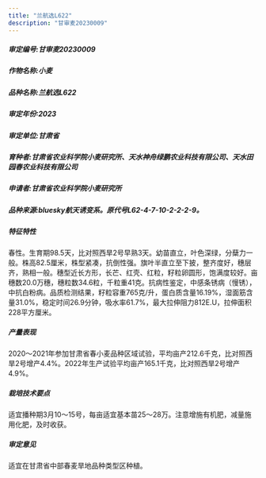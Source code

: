 ```yaml
---
title: "兰航选L622"
description: "甘审麦20230009"
---
```

##### 审定编号:甘审麦20230009

##### 作物名称:小麦

##### 品种名称:兰航选L622

##### 审定年份:2023

##### 审定单位:甘肃省

##### 育种者:甘肃省农业科学院小麦研究所、天水神舟绿鹏农业科技有限公司、天水田园春农业科技有限公司

##### 申请者:甘肃省农业科学院小麦研究所

##### 品种来源:bluesky航天诱变系。原代号L62-4-7-10-2-2-2-9。

##### 特征特性
春性。生育期98.5天，比对照西旱2号早熟3天。幼苗直立，叶色深绿，分蘖力一般。株高82.5厘米，株型紧凑，抗倒性强。旗叶半直立至下披，整齐度好，穗层齐，熟相一般。穗型近长方形，长芒、红壳、红粒，籽粒卵圆形，饱满度较好。亩穗数20.0万穗，穗粒数34.6粒，千粒重41克。抗病性鉴定，中感条锈病（慢锈），中抗白粉病。品质检测结果，籽粒容重765克/升，蛋白质含量16.19%，湿面筋含量31.0%，稳定时间26.9分钟，吸水率61.7%，最大拉伸阻力812E.U，拉伸面积228平方厘米。

##### 产量表现
2020～2021年参加甘肃省春小麦品种区域试验，平均亩产212.6千克，比对照西旱2号增产4.4%。2022年生产试验平均亩产165.1千克，比对照西旱2号增产4.9%。

##### 栽培技术要点
适宜播种期3月10～15号，每亩适宜基本苗25～28万。注意增施有机肥，减量施用化肥，及时收获。

##### 审定意见
适宜在甘肃省中部春麦旱地品种类型区种植。

